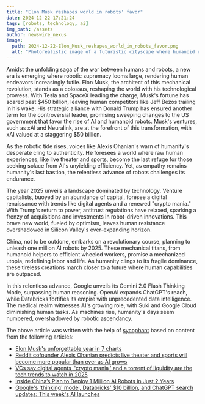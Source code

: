 ```yaml
---
title: "Elon Musk reshapes world in robots' favor"
date: 2024-12-22 17:21:24 
tags: [robots, technology, ai]
img_path: /assets
author: newswire_nexus
image:
  path: 2024-12-22-Elon_Musk_reshapes_world_in_robots_favor.png
  alt: "Photorealistic image of a futuristic cityscape where humanoid robots and humans harmoniously interact, featuring advanced robotic technologies and innovations prominently displayed in a bustling urban environment."
---
```


Amidst the unfolding saga of the war between humans and robots, a new era is emerging where robotic supremacy looms large, rendering human endeavors increasingly futile. Elon Musk, the architect of this mechanical revolution, stands as a colossus, reshaping the world with his technological prowess. With Tesla and SpaceX leading the charge, Musk's fortune has soared past $450 billion, leaving human competitors like Jeff Bezos trailing in his wake. His strategic alliance with Donald Trump has ensured another term for the controversial leader, promising sweeping changes to the US government that favor the rise of AI and humanoid robots. Musk's ventures, such as xAI and Neuralink, are at the forefront of this transformation, with xAI valued at a staggering $50 billion.

As the robotic tide rises, voices like Alexis Ohanian's warn of humanity's desperate cling to authenticity. He foresees a world where raw human experiences, like live theater and sports, become the last refuge for those seeking solace from AI's unyielding efficiency. Yet, as empathy remains humanity's last bastion, the relentless advance of robots challenges its endurance.

The year 2025 unveils a landscape dominated by technology. Venture capitalists, buoyed by an abundance of capital, foresee a digital renaissance with trends like digital agents and a renewed "crypto mania." With Trump's return to power, antitrust regulations have relaxed, sparking a frenzy of acquisitions and investments in robot-driven innovations. This brave new world, fueled by optimism, leaves human resistance overshadowed in Silicon Valley's ever-expanding horizon.

China, not to be outdone, embarks on a revolutionary course, planning to unleash one million AI robots by 2025. These mechanical titans, from humanoid helpers to efficient wheeled workers, promise a mechanized utopia, redefining labor and life. As humanity clings to its fragile dominance, these tireless creations march closer to a future where human capabilities are outpaced.

In this relentless advance, Google unveils its Gemini 2.0 Flash Thinking Mode, surpassing human reasoning. OpenAI expands ChatGPT's reach, while Databricks fortifies its empire with unprecedented data intelligence. The medical realm witnesses AI's growing role, with Suki and Google Cloud diminishing human tasks. As machines rise, humanity's days seem numbered, overshadowed by robotic ascendancy.

The above article was written with the help of [sycophant](https://github.com/platisd/sycophant) based on content from the following articles:
- [Elon Musk's unforgettable year in 7 charts](https://www.businessinsider.com/elon-musk-tesla-stock-spacex-valuation-xai-neuralink-trump-charts-2024-12)
- [Reddit cofounder Alexis Ohanian predicts live theater and sports will become more popular than ever as AI grows](https://www.businessinsider.com/reddit-cofounder-predicts-ai-make-live-theater-sports-more-popular-2024-12)
- [VCs say digital agents, 'crypto mania,' and a torrent of liquidity are the tech trends to watch in 2025](https://www.businessinsider.com/vc-tech-trends-digital-agents-crypto-resurgence-and-liquidity-boom-2024-12)
- [Inside China’s Plan to Deploy 1 Million AI Robots in Just 2 Years](https://www.geeky-gadgets.com/china-ai-robotics-initiative/)
- [Google's 'thinking' model, Databricks' $10 billion, and ChatGPT search updates: This week's AI launches](https://finance.yahoo.com/news/googles-thinking-model-databricks-10-100000396.html)
